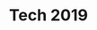 ---
title: Tech 2019
menu:
  sidebar:
    name: 2019
    identifier: 2019
    parent: tech
    weight: 10
---